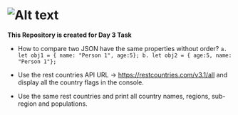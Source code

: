 # ![Alt text](https://miro.medium.com/v2/resize:fit:720/format:webp/1*-JdXoCEA_G0mS6gpHvRR4Q.png)

**This Repository is created for Day 3 Task**

+ How to compare two JSON have the same properties without order?
`a. let obj1 = { name: "Person 1", age:5};
b. let obj2 = { age:5, name: "Person 1"};`

+ Use the rest countries API URL -> https://restcountries.com/v3.1/all and display all the country
flags in the console.

+ Use the same rest countries and print all country names, regions, sub-region and populations.